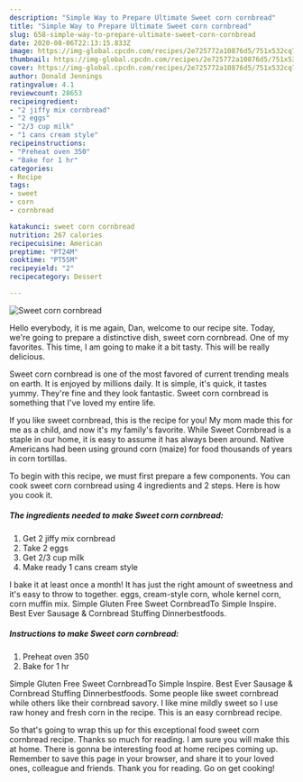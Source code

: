 ```yaml
---
description: "Simple Way to Prepare Ultimate Sweet corn cornbread"
title: "Simple Way to Prepare Ultimate Sweet corn cornbread"
slug: 658-simple-way-to-prepare-ultimate-sweet-corn-cornbread
date: 2020-08-06T22:13:15.833Z
image: https://img-global.cpcdn.com/recipes/2e725772a10876d5/751x532cq70/sweet-corn-cornbread-recipe-main-photo.jpg
thumbnail: https://img-global.cpcdn.com/recipes/2e725772a10876d5/751x532cq70/sweet-corn-cornbread-recipe-main-photo.jpg
cover: https://img-global.cpcdn.com/recipes/2e725772a10876d5/751x532cq70/sweet-corn-cornbread-recipe-main-photo.jpg
author: Donald Jennings
ratingvalue: 4.1
reviewcount: 28653
recipeingredient:
- "2 jiffy mix cornbread"
- "2 eggs"
- "2/3 cup milk"
- "1 cans cream style"
recipeinstructions:
- "Preheat oven 350"
- "Bake for 1 hr"
categories:
- Recipe
tags:
- sweet
- corn
- cornbread

katakunci: sweet corn cornbread 
nutrition: 267 calories
recipecuisine: American
preptime: "PT24M"
cooktime: "PT55M"
recipeyield: "2"
recipecategory: Dessert

---
```



![Sweet corn cornbread](https://img-global.cpcdn.com/recipes/2e725772a10876d5/751x532cq70/sweet-corn-cornbread-recipe-main-photo.jpg)

Hello everybody, it is me again, Dan, welcome to our recipe site. Today, we're going to prepare a distinctive dish, sweet corn cornbread. One of my favorites. This time, I am going to make it a bit tasty. This will be really delicious.

Sweet corn cornbread is one of the most favored of current trending meals on earth. It is enjoyed by millions daily. It is simple, it's quick, it tastes yummy. They're fine and they look fantastic. Sweet corn cornbread is something that I've loved my entire life.

If you like sweet cornbread, this is the recipe for you! My mom made this for me as a child, and now it&#39;s my family&#39;s favorite. While Sweet Cornbread is a staple in our home, it is easy to assume it has always been around. Native Americans had been using ground corn (maize) for food thousands of years in corn tortillas.


To begin with this recipe, we must first prepare a few components. You can cook sweet corn cornbread using 4 ingredients and 2 steps. Here is how you cook it.

<!--inarticleads1-->

##### The ingredients needed to make Sweet corn cornbread:

1. Get 2 jiffy mix cornbread
1. Take 2 eggs
1. Get 2/3 cup milk
1. Make ready 1 cans cream style


I bake it at least once a month! It has just the right amount of sweetness and it&#39;s easy to throw to together. eggs, cream-style corn, whole kernel corn, corn muffin mix. Simple Gluten Free Sweet CornbreadTo Simple Inspire. Best Ever Sausage &amp; Cornbread Stuffing Dinnerbestfoods. 

<!--inarticleads2-->

##### Instructions to make Sweet corn cornbread:

1. Preheat oven 350
1. Bake for 1 hr


Simple Gluten Free Sweet CornbreadTo Simple Inspire. Best Ever Sausage &amp; Cornbread Stuffing Dinnerbestfoods. Some people like sweet cornbread while others like their cornbread savory. I like mine mildly sweet so I use raw honey and fresh corn in the recipe. This is an easy cornbread recipe. 

So that's going to wrap this up for this exceptional food sweet corn cornbread recipe. Thanks so much for reading. I am sure you will make this at home. There is gonna be interesting food at home recipes coming up. Remember to save this page in your browser, and share it to your loved ones, colleague and friends. Thank you for reading. Go on get cooking!
